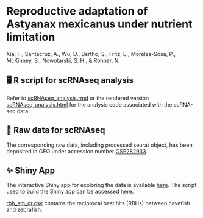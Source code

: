 # Reproductive adaptation of Astyanax mexicanus under nutrient limitation
Xia, F., Santacruz, A., Wu, D., Bertho, S., Fritz, E., Morales-Sosa, P., McKinney, S., Nowotarski, S. H., & Rohner, N.
<br>

## :desktop_computer:  R script for scRNAseq analysis
Refer to [scRNAseq_analysis.rmd](https://github.com/Evenlyeven/cavefish_ovary_scRNAseq/blob/main/scRNAseq_analysis.rmd) or the rendered version [scRNAseq_analysis.html](https://github.com/Evenlyeven/cavefish_ovary_scRNAseq/blob/main/scRNAseq_analysis.html) for the analysis code associated with the scRNA-seq data. 

## :dna:  Raw data for scRNAseq

The corresponding raw data, including processed seurat object, has been deposited in GEO under accession number [GSE282933](https://www.ncbi.nlm.nih.gov/geo/query/acc.cgi?&acc=GSE282933).

## :sparkles:  Shiny App

The interactive Shiny app for exploring the data is available [here](https://simrcompbio.shinyapps.io/astmex_ovary_scrnaseq/). The script used to build the Shiny app can be accessed [here](https://github.com/Evenlyeven/cavefish_ovary_scRNAseq/blob/main/app.R).

[rbh_am_dr.csv](https://github.com/Evenlyeven/cavefish_ovary_scRNAseq/blob/main/rbh_am_dr.csv) contains the reciprocal best hits (RBHs) between cavefish and zebrafish.
